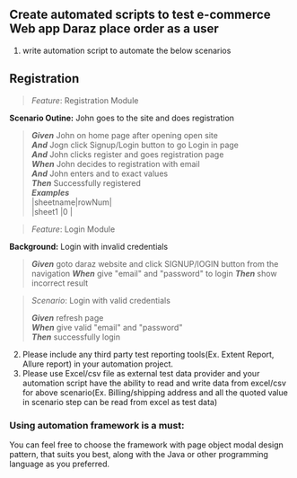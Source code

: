 ## Create automated scripts to test e-commerce Web app Daraz place order as a user

1. write automation script to automate the below scenarios

## Registration

>*_Feature_*: Registration Module

**Scenario Outine:** John goes to the site and does registration

> **_Given_** John on home page after opening open site   
> **_And_** Jogn click Signup/Login button to go Login in page  
> **_And_** John clicks register and goes registration page  
> **_When_** John decides to registration with email  
> **_And_** John enters <sheetName> and <rowNum> to exact values  
> **_Then_** Successfully registered  
> **_Examples_**  
> |sheetname|rowNum|   
> |sheet1   |0     |

> *_Feature_*: Login Module  

**Background:** Login with invalid credentials
> **_Given_** goto daraz website and click SIGNUP/lOGIN button from the navigation
> **_When_** give "email" and "password" to login
> **_Then_** show incorrect result

> *Scenario*: Login with valid credentials 
> 
> **_Given_** refresh page  
> **_When_** give valid "email" and "password"  
> **_Then_** successfully login  

2. Please include any third party test reporting tools(Ex. Extent Report, Allure report) in your automation project.
3. Please use Excel/csv file as external test data provider and your automation script have the ability to read and
   write data from excel/csv for above scenario(Ex. Billing/shipping address and all the quoted value in scenario step
   can be read from excel as test data)

### Using automation framework is a must:

You can feel free to choose the framework with page object modal design pattern, that suits you best, along with the
Java or other programming language as you preferred.

